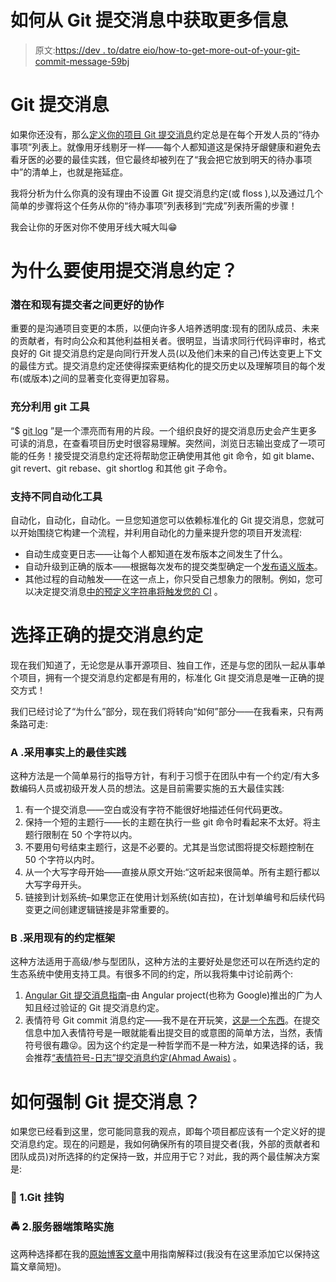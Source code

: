 # 如何从 Git 提交消息中获取更多信息

> 原文:[https://dev . to/datre eio/how-to-get-more-out-of-your-git-commit-message-59bj](https://dev.to/datreeio/how-to-get-more-out-of-your-git-commit-message-59bj)

# [](#git-commit-message)Git 提交消息

如果你还没有，那么[定义你的项目 Git 提交消息](http://www.commitlogsfromlastnight.com/)约定总是在每个开发人员的“待办事项”列表上。就像用牙线剔牙一样——每个人都知道这是保持牙龈健康和避免去看牙医的必要的最佳实践，但它最终却被列在了“我会把它放到明天的待办事项中”的清单上，也就是拖延症。

我将分析为什么你真的没有理由不设置 Git 提交消息约定(或 floss ),以及通过几个简单的步骤将这个任务从你的“待办事项”列表移到“完成”列表所需的步骤！

我会让你的牙医对你不使用牙线大喊大叫😁

# [](#why-use-a-commit-message-convention)为什么要使用提交消息约定？

### 潜在和现有提交者之间更好的协作

重要的是沟通项目变更的本质，以便向许多人培养透明度:现有的团队成员、未来的贡献者，有时向公众和其他利益相关者。很明显，当请求同行代码评审时，格式良好的 Git 提交消息约定是向同行开发人员(以及他们未来的自己)传达变更上下文的最佳方式。提交消息约定还使得探索更结构化的提交历史以及理解项目的每个发布(或版本)之间的显著变化变得更加容易。

### [](#squeeze-the-most-out-of-git-utilities)充分利用 git 工具

“$ [git log](https://git-scm.com/docs/git-log) ”是一个漂亮而有用的片段。一个组织良好的提交消息历史会产生更多可读的消息，在查看项目历史时很容易理解。突然间，浏览日志输出变成了一项可能的任务！接受提交消息约定还将帮助您正确使用其他 git 命令，如 git blame、git revert、git rebase、git shortlog 和其他 git 子命令。

### [](#support-different-automation-tools)支持不同自动化工具

自动化，自动化，自动化。一旦您知道您可以依赖标准化的 Git 提交消息，您就可以开始围绕它构建一个流程，并利用自动化的力量来提升您的项目开发流程:

*   自动生成变更日志——让每个人都知道在发布版本之间发生了什么。
*   自动升级到正确的版本——根据每次发布的提交类型确定一个[发布语义版本](https://github.com/semantic-release/semantic-release)。
*   其他过程的自动触发——在这一点上，你只受自己想象力的限制。例如，您可以决定提交消息[中的预定义字符串将触发您的 CI](https://github.com/jenkinsci/commit-message-trigger-plugin) 。

# [](#choosing-the-right-commit-message-convention)选择正确的提交消息约定

现在我们知道了，无论您是从事开源项目、独自工作，还是与您的团队一起从事单个项目，拥有一个提交消息约定都是有用的，标准化 Git 提交消息是唯一正确的提交方式！

我们已经讨论了“为什么”部分，现在我们将转向“如何”部分——在我看来，只有两条路可走:

### [](#a-adopt-defacto-best-practices)A .采用事实上的最佳实践

这种方法是一个简单易行的指导方针，有利于习惯于在团队中有一个约定/有大多数编码人员或初级开发人员的想法。这是目前需要实施的五大最佳实践:

1.  有一个提交消息——空白或没有字符不能很好地描述任何代码更改。
2.  保持一个短的主题行——长的主题在执行一些 git 命令时看起来不太好。将主题行限制在 50 个字符以内。
3.  不要用句号结束主题行，这是不必要的。尤其是当您试图将提交标题控制在 50 个字符以内时。
4.  从一个大写字母开始——直接从原文开始:“这听起来很简单。所有主题行都以大写字母开头。
5.  链接到计划系统–如果您正在使用计划系统(如吉拉)，在计划单编号和后续代码变更之间创建逻辑链接是非常重要的。

### [](#b-adopt-an-existing-conventions-framework)B .采用现有的约定框架

这种方法适用于高级/参与型团队，这种方法的主要好处是您还可以在所选约定的生态系统中使用支持工具。有很多不同的约定，所以我将集中讨论前两个:

1.  [Angular Git 提交消息指南](https://github.com/angular/angular/blob/master/CONTRIBUTING.md#commit)–由 Angular project(也称为 Google)推出的广为人知且经过验证的 Git 提交消息约定。
2.  表情符号 Git commit 消息约定——我不是在开玩笑，[这是一个东西](https://github.com/carloscuesta/gitmoji)。在提交信息中加入表情符号是一眼就能看出提交目的或意图的简单方法，当然，表情符号很有趣😜。因为这个约定是一种哲学而不是一种方法，如果选择的话，我会推荐[“表情符号-日志”提交消息约定(Ahmad Awais)](https://opensource.com/article/19/2/emoji-log-git-commit-messages) 。

# [](#how-to-enforce-git-commit-message)如何强制 Git 提交消息？

如果您已经看到这里，您可能同意我的观点，即每个项目都应该有一个定义好的提交消息约定。现在的问题是，我如何确保所有的项目提交者(我，外部的贡献者和团队成员)对所选择的约定保持一致，并应用于它？对此，我的两个最佳解决方案是:

### [](#wrench-1-git-hooks)🔧 1.Git 挂钩

### [](#oncomingpolicecar-2-serverside-policy-enforcement)🚔 2.服务器端策略实施

这两种选择都在我的[原始博客文章](https://datree.io/blog/git-commit-message-conventions-for-readable-git-log/?source=dev.to)中用指南解释过(我没有在这里添加它以保持这篇文章简短)。